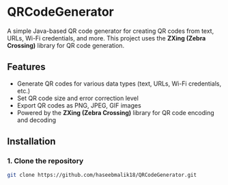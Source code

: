 # QRCodeGenerator

A simple Java-based QR code generator for creating QR codes from text, URLs, Wi-Fi credentials, and more. This project uses the **ZXing (Zebra Crossing)** library for QR code generation.

## Features
- Generate QR codes for various data types (text, URLs, Wi-Fi credentials, etc.)
- Set QR code size and error correction level
- Export QR codes as PNG, JPEG, GIF images
- Powered by the **ZXing (Zebra Crossing)** library for QR code encoding and decoding



## Installation

### 1. Clone the repository
```bash
git clone https://github.com/haseebmalik18/QRCodeGenerator.git
